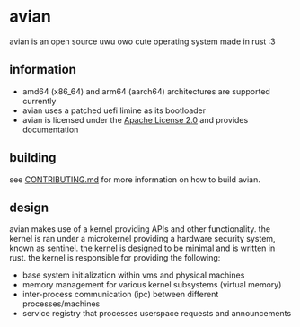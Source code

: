 # avian

avian is an open source uwu owo cute operating system made in rust :3

## information

* amd64 (x86_64) and arm64 (aarch64) architectures are supported currently
* avian uses a patched uefi limine as its bootloader
* avian is licensed under the [Apache License 2.0](LICENSE) and provides documentation

## building

see [CONTRIBUTING.md](CONTRIBUTING.md) for more information on how to build avian.

## design

avian makes use of a kernel providing APIs and other functionality. the kernel is ran under a microkernel providing a hardware security system, known as sentinel. the kernel is designed to be minimal and is written in rust. the kernel is responsible for providing the following:

* base system initialization within vms and physical machines
* memory management for various kernel subsystems (virtual memory)
* inter-process communication (ipc) between different processes/machines
* service registry that processes userspace requests and announcements
